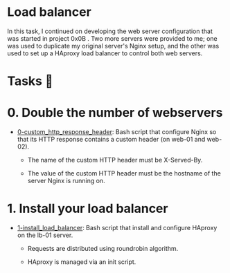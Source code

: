 # Load balancer

In this task, I continued on developing the web server configuration that was started in project 0x0B .  Two more servers were provided to me; one was used to duplicate my original server's Nginx setup, and the other was used to set up a HAproxy load balancer to control both web servers.

# Tasks 📃

# 0. Double the number of webservers

  + <u>[0-custom_http_response_header]()</u>: Bash script that configure Nginx so that its HTTP response contains a custom header (on web-01 and web-02).

	- The name of the custom HTTP header must be X-Served-By.

	- The value of the custom HTTP header must be the hostname of the server Nginx is running on.

# 1. Install your load balancer

  + <u>[1-install_load_balancer]()</u>: Bash script that install and configure HAproxy on the lb-01 server.

    - Requests are distributed using roundrobin algorithm.

    - HAproxy is managed via an init script.

